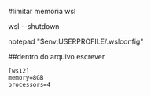 #limitar memoria wsl

wsl --shutdown

notepad "$env:USERPROFILE/.wslconfig"

##dentro do arquivo escrever 

```
[ws12]
memory=8GB
processors=4
```